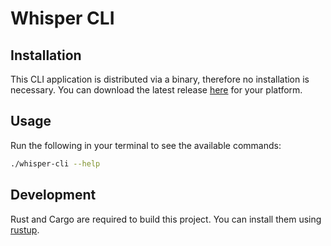 # Whisper CLI

## Installation

This CLI application is distributed via a binary, therefore no installation is necessary. You can download the latest release [here](https://github.com/yldio/whisper-cli/releases/latest) for your platform.

## Usage

Run the following in your terminal to see the available commands:

```bash
./whisper-cli --help
```

## Development

Rust and Cargo are required to build this project. You can install them using [rustup](https://rustup.rs/).
